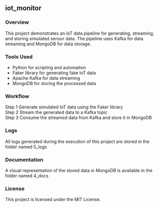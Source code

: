 ## iot_monitor

### Overview
This project demonstrates an IoT data pipeline for generating, streaming, and storing simulated sensor data. The pipeline uses Kafka for data streaming and MongoDB for data storage.

### Tools Used
- Python for scripting and automation
- Faker library for generating fake IoT data
- Apache Kafka for data streaming
- MongoDB for storing the processed data

### Workflow
Step 1 Generate simulated IoT data using the Faker library  
Step 2 Stream the generated data to a Kafka topic  
Step 3 Consume the streamed data from Kafka and store it in MongoDB  

### Logs
All logs generated during the execution of this project are stored in the folder named 5_logs

### Documentation
A visual representation of the stored data in MongoDB is available in the folder named 4_docs

### License
This project is licensed under the MIT License.
